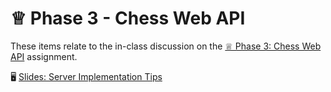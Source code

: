 # ♕ Phase 3 - Chess Web API

These items relate to the in-class discussion on the [♕ Phase 3: Chess Web API](../../chess/3-web-api/web-api.md) assignment.


🖥️ [Slides: Server Implementation Tips](https://docs.google.com/presentation/d/1hORd88ej8W-nqHgEpYU2GmPcrSrHew1V/edit?usp=drive_link&ouid=110961336761942794636&rtpof=true&sd=true)


